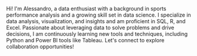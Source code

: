 Hi! I'm Alessandro, a data enthusiast with a background in sports performance analysis and a growing skill set in data science. I specialize in data analysis, visualization, and insights and am proficient in SQL, R, and Excel. Passionate about leveraging data to solve problems and drive decisions, I am continuously learning new tools and techniques, including Python and Power BI tools like Tableau. Let's connect to explore collaboration opportunities!

<!---
Bighalf86/Bighalf86 is a ✨ special ✨ repository because its `README.md` (this file) appears on your GitHub profile.
You can click the Preview link to take a look at your changes.
--->
